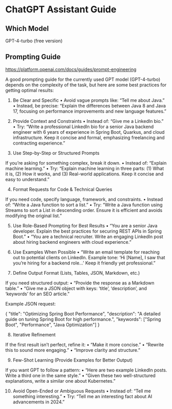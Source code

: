 # ChatGPT Assistant Guide

## Which Model

GPT-4-turbo (free version)

## Prompting Guide

https://platform.openai.com/docs/guides/prompt-engineering

A good prompting guide for the currently used GPT model (GPT-4-turbo) depends on the complexity of the task, but here are some best practices for getting optimal results:

1. Be Clear and Specific
	•	Avoid vague prompts like:
“Tell me about Java.”
	•	Instead, be precise:
“Explain the differences between Java 8 and Java 17, focusing on performance improvements and new language features.”

2. Provide Context and Constraints
	•	Instead of:
“Give me a LinkedIn bio.”
	•	Try:
“Write a professional LinkedIn bio for a senior Java backend engineer with 6 years of experience in Spring Boot, Quarkus, and cloud infrastructure. Keep it concise and formal, emphasizing freelancing and contracting experience.”

3. Use Step-by-Step or Structured Prompts

If you’re asking for something complex, break it down.
	•	Instead of:
“Explain machine learning.”
	•	Try:
“Explain machine learning in three parts: (1) What it is, (2) How it works, and (3) Real-world applications. Keep it concise and easy to understand.”

4. Format Requests for Code & Technical Queries

If you need code, specify language, framework, and constraints.
	•	Instead of:
“Write a Java function to sort a list.”
	•	Try:
“Write a Java function using Streams to sort a List<String> in descending order. Ensure it is efficient and avoids modifying the original list.”

5. Use Role-Based Prompting for Best Results
	•	“You are a senior Java developer. Explain the best practices for securing REST APIs in Spring Boot.”
	•	“You are a technical recruiter. Write an engaging LinkedIn post about hiring backend engineers with cloud experience.”

6. Use Examples When Possible
	•	“Write an email template for reaching out to potential clients on LinkedIn. Example tone: ‘Hi [Name], I saw that you’re hiring for a backend role…’ Keep it friendly yet professional.”

7. Define Output Format (Lists, Tables, JSON, Markdown, etc.)

If you need structured output:
	•	“Provide the response as a Markdown table.”
	•	“Give me a JSON object with keys: ‘title’, ‘description’, and ‘keywords’ for an SEO article.”

Example JSON request:

{
  "title": "Optimizing Spring Boot Performance",
  "description": "A detailed guide on tuning Spring Boot for high performance.",
  "keywords": ["Spring Boot", "Performance", "Java Optimization"]
}

8. Iterative Refinement

If the first result isn’t perfect, refine it:
	•	“Make it more concise.”
	•	“Rewrite this to sound more engaging.”
	•	“Improve clarity and structure.”

9. Few-Shot Learning (Provide Examples for Better Output)

If you want GPT to follow a pattern:
	•	“Here are two example LinkedIn posts. Write a third one in the same style.”
	•	“Given these two well-structured explanations, write a similar one about Kubernetes.”

10. Avoid Open-Ended or Ambiguous Requests
	•	Instead of:
“Tell me something interesting.”
	•	Try:
“Tell me an interesting fact about AI advancements in 2024.”
